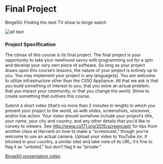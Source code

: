 # Final Project

Binge50: Finding the next TV show to binge watch

![alt text](https://s17.postimg.org/5oohp4zvz/48de30c081c3174840a5f8f94becab32.png "Binge50 screenshot")

### Project Specification

The climax of this course is its final project. The final project is your opportunity to take your newfound savvy with programming out for a spin and develop your very own piece of software. So long as your project draws upon this course’s lessons, the nature of your project is entirely up to you. You may implement your project in any language(s). You are welcome to utilize infrastructure other than the CS50 Appliance. All that we ask is that you build something of interest to you, that you solve an actual problem, that you impact your community, or that you change the world. Strive to create something that outlives this course.

Submit a short video (that’s no more than 2 minutes in length) in which you present your project to the world, as with slides, screenshots, voiceover, and/or live action. Your video should somehow include your project’s title, your name, your city and country, and any other details that you’d like to convey to viewers. See http://www.cs171.org/2015/screencast/ for tips from another class at Harvard on how to make a "screencast," though you’re welcome to use an actual camera. Upload your video to YouTube (or, if blocked in your country, a similar site) and take note of its URL; it’s fine to flag it as "unlisted," but don’t flag it as "private."

[Binge50 presentation video](https://www.youtube.com/watch?v=uJ9HbAxvIcY)